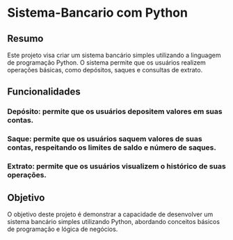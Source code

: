 # Sistema-Bancario com Python

## Resumo

Este projeto visa criar um sistema bancário simples utilizando a linguagem de programação Python. O sistema permite que os usuários realizem operações básicas, como depósitos, saques e consultas de extrato.

## Funcionalidades

### Depósito: permite que os usuários depositem valores em suas contas.
### Saque: permite que os usuários saquem valores de suas contas, respeitando os limites de saldo e número de saques.
### Extrato: permite que os usuários visualizem o histórico de suas operações.

## Objetivo

O objetivo deste projeto é demonstrar a capacidade de desenvolver um sistema bancário simples utilizando Python, abordando conceitos básicos de programação e lógica de negócios.
